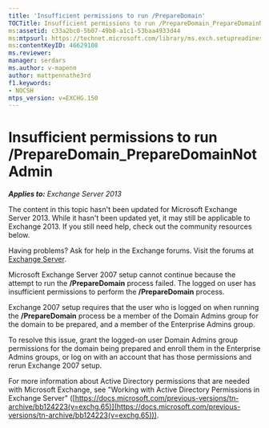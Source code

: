 ```yaml
---
title: 'Insufficient permissions to run /PrepareDomain'
TOCTitle: Insufficient permissions to run /PrepareDomain_PrepareDomainNotAdmin
ms:assetid: c33a2bc0-5b07-49b8-a1c1-53baa4933d44
ms:mtpsurl: https://technet.microsoft.com/library/ms.exch.setupreadiness.preparedomainnotadmin(v=EXCHG.150)
ms:contentKeyID: 46629108
ms.reviewer: 
manager: serdars
ms.author: v-mapenn
author: mattpennathe3rd
f1.keywords:
- NOCSH
mtps_version: v=EXCHG.150
---
```


# Insufficient permissions to run /PrepareDomain\_PrepareDomainNotAdmin

_**Applies to:** Exchange Server 2013_

The content in this topic hasn't been updated for Microsoft Exchange Server 2013. While it hasn't been updated yet, it may still be applicable to Exchange 2013. If you still need help, check out the community resources below.

Having problems? Ask for help in the Exchange forums. Visit the forums at [Exchange Server](https://go.microsoft.com/fwlink/p/?linkid=60612).

Microsoft Exchange Server 2007 setup cannot continue because the attempt to run the **/PrepareDomain** process failed. The logged on user has insufficient permissions to perform the **/PrepareDomain** process.

Exchange 2007 setup requires that the user who is logged on when running the **/PrepareDomain** process be a member of the Domain Admins group for the domain to be prepared, and a member of the Enterprise Admins group.

To resolve this issue, grant the logged-on user Domain Admins group permissions for the domain being prepared and enroll them in the Enterprise Admins groups, or log on with an account that has those permissions and rerun Exchange 2007 setup.

For more information about Active Directory permissions that are needed with Microsoft Exchange, see "Working with Active Directory Permissions in Exchange Server" ([https://docs.microsoft.com/previous-versions/tn-archive/bb124223(v=exchg.65)](https://docs.microsoft.com/previous-versions/tn-archive/bb124223(v=exchg.65))).
